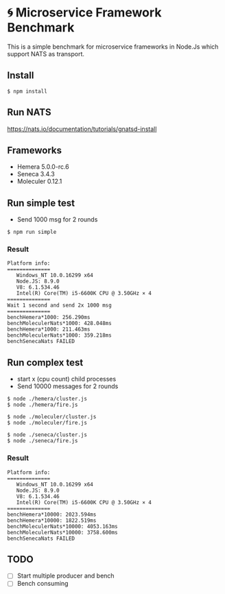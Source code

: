# 🌀 Microservice Framework Benchmark
This is a simple benchmark for microservice frameworks in Node.Js which support NATS as transport.

## Install

```
$ npm install
```

## Run NATS

https://nats.io/documentation/tutorials/gnatsd-install

## Frameworks

- Hemera 5.0.0-rc.6
- Seneca 3.4.3
- Moleculer 0.12.1

## Run simple test
- Send 1000 msg for 2 rounds

```
$ npm run simple
```

### Result
```
Platform info:
==============
   Windows_NT 10.0.16299 x64
   Node.JS: 8.9.0
   V8: 6.1.534.46
   Intel(R) Core(TM) i5-6600K CPU @ 3.50GHz × 4
==============
Wait 1 second and send 2x 1000 msg
==============
benchHemera*1000: 256.290ms
benchMoleculerNats*1000: 428.048ms
benchHemera*1000: 211.463ms
benchMoleculerNats*1000: 359.218ms
benchSenecaNats FAILED
```

## Run complex test

- start x (cpu count) child processes
- Send 10000 messages for 2 rounds

```
$ node ./hemera/cluster.js
$ node ./hemera/fire.js

$ node ./moleculer/cluster.js
$ node ./moleculer/fire.js

$ node ./seneca/cluster.js
$ node ./seneca/fire.js
```

### Result
```
Platform info:
==============
   Windows_NT 10.0.16299 x64
   Node.JS: 8.9.0
   V8: 6.1.534.46
   Intel(R) Core(TM) i5-6600K CPU @ 3.50GHz × 4
==============
benchHemera*10000: 2023.594ms
benchHemera*10000: 1822.519ms
benchMoleculerNats*10000: 4053.163ms
benchMoleculerNats*10000: 3758.600ms
benchSenecaNats FAILED
```

## TODO

- [ ] Start multiple producer and bench
- [ ] Bench consuming
